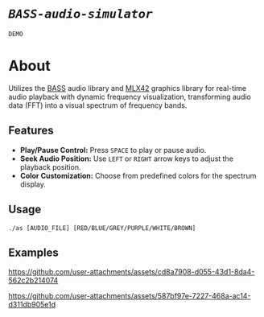 # *`BASS-audio-simulator`*
`DEMO`

# About

Utilizes the <a href="https://www.un4seen.com/">BASS</a> audio library and <a href="https://github.com/codam-coding-college/MLX42">MLX42</a> graphics library for real-time audio playback with dynamic frequency visualization, transforming audio data (FFT) into a visual spectrum of frequency bands.

## Features
- **Play/Pause Control:** Press `SPACE` to play or pause audio.
- **Seek Audio Position:** Use `LEFT` or `RIGHT` arrow keys to adjust the playback position.
- **Color Customization:** Choose from predefined colors for the spectrum display.

## Usage

`./as [AUDIO_FILE] [RED/BLUE/GREY/PURPLE/WHITE/BROWN]`

## Examples


https://github.com/user-attachments/assets/cd8a7908-d055-43d1-8da4-562c2b214074



https://github.com/user-attachments/assets/587bf97e-7227-468a-ac14-d311db905e1d


